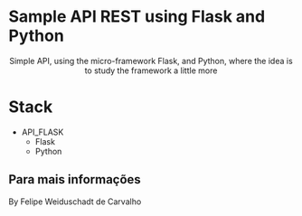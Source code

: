 # Sample API REST using Flask and Python

<p align="center">
Simple API, using the micro-framework Flask, and Python, where the idea is to study the framework a little more

# Stack

- API_FLASK
  - Flask
  - Python


## Para mais informações

By Felipe Weiduschadt de Carvalho